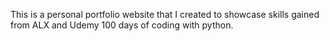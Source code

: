 This is a personal portfolio website that I created to showcase skills gained from ALX and Udemy 100 days of coding with python.
